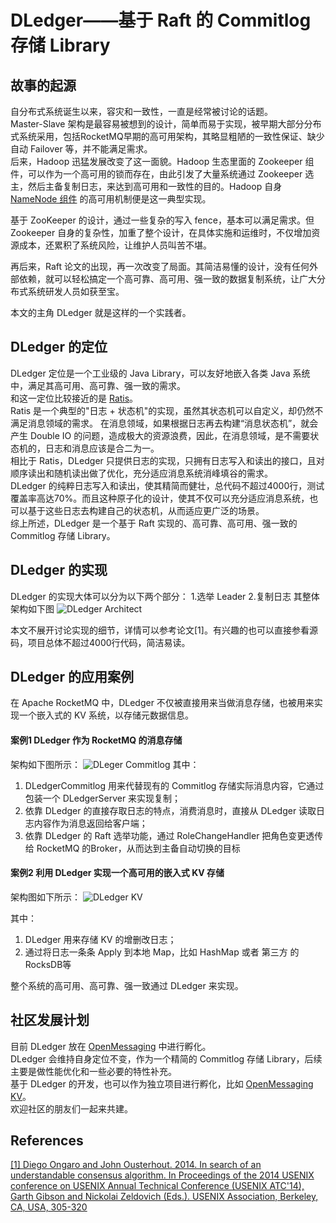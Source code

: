 # DLedger——基于 Raft 的 Commitlog 存储 Library


## 故事的起源
自分布式系统诞生以来，容灾和一致性，一直是经常被讨论的话题。  
Master-Slave 架构是最容易被想到的设计，简单而易于实现，被早期大部分分布式系统采用，包括RocketMQ早期的高可用架构，其略显粗陋的一致性保证、缺少自动 Failover 等，并不能满足需求。  
后来，Hadoop 迅猛发展改变了这一面貌。Hadoop 生态里面的 Zookeeper 组件，可以作为一个高可用的锁而存在，由此引发了大量系统通过 Zookeeper 选主，然后主备复制日志，来达到高可用和一致性的目的。Hadoop 自身 [NameNode 组件](https://hadoop.apache.org/docs/r2.9.2/hadoop-project-dist/hadoop-hdfs/HDFSHighAvailabilityWithQJM.html) 的高可用机制便是这一典型实现。  

基于 ZooKeeper 的设计，通过一些复杂的写入 fence，基本可以满足需求。但 Zookeeper 自身的复杂性，加重了整个设计，在具体实施和运维时，不仅增加资源成本，还累积了系统风险，让维护人员叫苦不堪。

再后来，Raft 论文的出现，再一次改变了局面。其简洁易懂的设计，没有任何外部依赖，就可以轻松搞定一个高可靠、高可用、强一致的数据复制系统，让广大分布式系统研发人员如获至宝。

本文的主角 DLedger 就是这样的一个实践者。

## DLedger 的定位
DLedger 定位是一个工业级的 Java Library，可以友好地嵌入各类 Java 系统中，满足其高可用、高可靠、强一致的需求。  
和这一定位比较接近的是 [Ratis](https://github.com/apache/incubator-ratis)。  
Ratis 是一个典型的"日志 + 状态机"的实现，虽然其状态机可以自定义，却仍然不满足消息领域的需求。
在消息领域，如果根据日志再去构建“消息状态机”，就会产生 Double IO 的问题，造成极大的资源浪费，因此，在消息领域，是不需要状态机的，日志和消息应该是合二为一。  
相比于 Ratis，DLedger 只提供日志的实现，只拥有日志写入和读出的接口，且对顺序读出和随机读出做了优化，充分适应消息系统消峰填谷的需求。   
DLedger 的纯粹日志写入和读出，使其精简而健壮，总代码不超过4000行，测试覆盖率高达70%。而且这种原子化的设计，使其不仅可以充分适应消息系统，也可以基于这些日志去构建自己的状态机，从而适应更广泛的场景。  
综上所述，DLedger 是一个基于 Raft 实现的、高可靠、高可用、强一致的 Commitlog 存储 Library。

## DLedger 的实现
DLedger 的实现大体可以分为以下两个部分：
1.选举 Leader
2.复制日志
其整体架构如下图
![DLedger Architect](https://img.alicdn.com/5476e8b07b923/TB1bwJOycfpK1RjSZFOXXa6nFXa)

本文不展开讨论实现的细节，详情可以参考论文[1]。有兴趣的也可以直接参看源码，项目总体不超过4000行代码，简洁易读。

## DLedger 的应用案例
在 Apache RocketMQ 中，DLedger 不仅被直接用来当做消息存储，也被用来实现一个嵌入式的 KV 系统，以存储元数据信息。

#### 案例1 DLedger 作为 RocketMQ 的消息存储
架构如下图所示：
![DLeger Commitlog](https://img.alicdn.com/5476e8b07b923/TB1RaBNyirpK1RjSZFhXXXSdXXa)
其中：
1. DLedgerCommitlog 用来代替现有的 Commitlog 存储实际消息内容，它通过包装一个 DLedgerServer 来实现复制；
2. 依靠 DLedger 的直接存取日志的特点，消费消息时，直接从 DLedger 读取日志内容作为消息返回给客户端；
3. 依靠 DLedger 的 Raft 选举功能，通过 RoleChangeHandler 把角色变更透传给 RocketMQ 的Broker，从而达到主备自动切换的目标

#### 案例2 利用 DLedger 实现一个高可用的嵌入式 KV 存储
架构图如下所示：
![DLedger KV](https://img.alicdn.com/5476e8b07b923/TB1aCpYygHqK1RjSZFEXXcGMXXa)

其中：
1. DLedger 用来存储 KV 的增删改日志；
2. 通过将日志一条条 Apply 到本地 Map，比如 HashMap 或者 第三方 的 RocksDB等

整个系统的高可用、高可靠、强一致通过 DLedger 来实现。

## 社区发展计划

目前 DLedger 放在 [OpenMessaging](https://github.com/openmessaging) 中进行孵化。  
DLedger 会维持自身定位不变，作为一个精简的 Commitlog 存储 Library，后续主要是做性能优化和一些必要的特性补充。  
基于 DLedger 的开发，也可以作为独立项目进行孵化，比如 [OpenMessaging KV](https://github.com/openmessaging/openmessaging-hakv)。  
欢迎社区的朋友们一起来共建。  

## References
[[1] Diego Ongaro and John Ousterhout. 2014. In search of an understandable consensus algorithm. In Proceedings of the 2014 USENIX conference on USENIX Annual Technical Conference (USENIX ATC'14), Garth Gibson and Nickolai Zeldovich (Eds.). USENIX Association, Berkeley, CA, USA, 305-320](https://www.usenix.org/system/files/conference/atc14/atc14-paper-ongaro.pdf)

